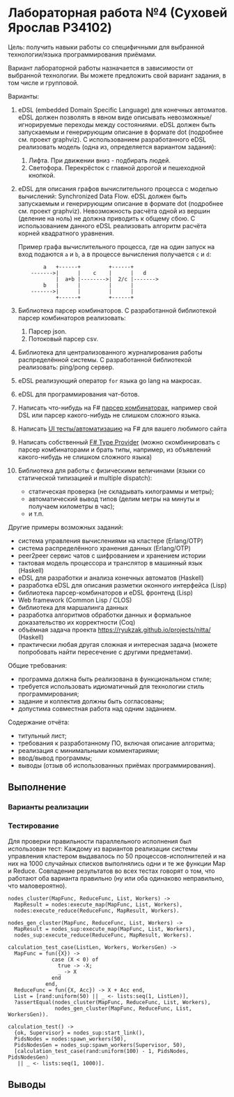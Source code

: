 # Лабораторная работа №4 (Суховей Ярослав P34102)

Цель: получить навыки работы со специфичными для выбранной технологии/языка программирования приёмами.

Вариант лабораторной работы назначается в зависимости от выбранной технологии. Вы можете предложить свой вариант задания, в том числе и групповой.

Варианты:

1. eDSL (embedded Domain Specific Language) для конечных автоматов. eDSL должен позволять в явном виде описывать невозможные/игнорируемые переходы между состояниями. eDSL должен быть запускаемым и генерирующим описание в формате dot (подробнее см. проект graphviz). С использованием разработанного eDSL реализовать модель (одна из, определяется вариантом задания):
    1. Лифта. При движении вниз - подбирать людей.
    2. Светофора. Перекрёсток с главной дорогой и пешеходной кнопкой.

2. eDSL для описания графов вычислительного процесса с моделью вычислений: Synchronized Data Flow. eDSL должен быть запускаемым и генерирующим описание в формате dot (подробнее см. проект graphviz). Невозможность расчёта одной из вершин (деление на ноль) не должна приводить к общему сбою. С использованием данного eDSL реализовать алгоритм расчёта корней квадратного уравнения.

    Пример графа вычислительного процесса, где на один запуск на вход подаются `a` и `b`, а в процессе вычисления получается `c` и `d`:

    ```text
            a   +------+         +------+
        ------->|      |    c    |      |   d
                |  a+b |-------->|  2/c |------->
            b   |      |         |      |
        ------->|      |         |      |
                +------+         +------+
    ```

3. Библиотека парсер комбинаторов. С разработанной библиотекой парсер комбинаторов реализовать:
    1. Парсер json.
    2. Потоковый парсер csv.

4. Библиотека для централизованного журналирования работы распределённой системы. С разработанной библиотекой реализовать: ping/pong сервер.

5. eDSL реализующий оператор `for` языка go lang на макросах.

6. eDSL для программирования чат-ботов.

7. Написать что-нибудь на F# [парсер комбинаторах](https://fsharpforfunandprofit.com/series/understanding-parser-combinators/), например свой DSL или парсер какого-нибудь не слишком сложного языка.

8. Написать [UI тесты/автоматизацию](https://lefthandedgoat.github.io/canopy/) на F# для вашего любимого сайта

9. Написать собственный [F# Type Provider](https://docs.microsoft.com/en-us/dotnet/fsharp/tutorials/type-providers/) (можно скомбинировать с парсер комбинаторами и брать типы, например, из объявлений какого-нибудь не слишком сложного языка)

10. Библиотека для работы с физическими величинами (языки со статической типизацией и multiple dispatch):

    - статическая проверка (не складывать килограммы и метры);
    - автоматический вывод типов (делим метры на минуты и получаем километры в час);
    - и т.п.

Другие примеры возможных заданий:

- система управления вычислениями на кластере (Erlang/OTP)
- система распределённого хранения данных (Erlang/OTP)
- peer2peer сервис чатов с шифрованием и хранением истории
- тактовая модель процессора и транслятор в машинный язык (Haskell)
- eDSL для разработки и анализа конечных автоматов (Haskell)
- разработка eDSL для описания разметки оконного интерфейса (Lisp)
- библиотека парсер-комбинаторов и eDSL фронтенд (Lisp)
- Web framework (Common Lisp / CLOS)
- библиотека для маршалинга данных
- разработка алгоритмов обработки данных и формальное доказательство их корректности (Coq)
- объёмная задача проекта <https://ryukzak.github.io/projects/nitta/> (Haskell)
- практически любая другая сложная и интересная задача (можете попробовать найти пересечение с другими предметами).

Общие требования:

- программа должна быть реализована в функциональном стиле;
- требуется использовать идиоматичный для технологии стиль программирования;
- задание и коллектив должны быть согласованы;
- допустима совместная работа над одним заданием.

Содержание отчёта:

- титульный лист;
- требования к разработанному ПО, включая описание алгоритма;
- реализация с минимальными комментариями;
- ввод/вывод программы;
- выводы (отзыв об использованных приёмах программирования).

## Выполнение

### Варианты реализации

### Тестирование

Для проверки правильности параллельного исполнения был использован тест:
Каждому из вариантов реализации системы управления кластером выдавалось по 50 процессов-исполнителей и на них на 1000 случайных списков выполнялись одни и те же функции Map и Reduce.
Совпадение результатов во всех тестах говорят о том, что работают оба варианта правильно (ну или оба одинаково неправильно, что маловероятно).
```
nodes_cluster(MapFunc, ReduceFunc, List, Workers) ->
  MapResult = nodes:execute_map(MapFunc, List, Workers),
  nodes:execute_reduce(ReduceFunc, MapResult, Workers).

nodes_gen_cluster(MapFunc, ReduceFunc, List, Workers) ->
  MapResult = nodes_sup:execute_map(MapFunc, List, Workers),
  nodes_sup:execute_reduce(ReduceFunc, MapResult, Workers).

calculation_test_case(ListLen, Workers, WorkersGen) ->
  MapFunc = fun({X}) ->
              case (X < 0) of
                true -> -X;
                _ -> X
              end
            end,
  ReduceFunc = fun({X, Acc}) -> X + Acc end,
  List = [rand:uniform(50) || _ <- lists:seq(1, ListLen)],
  ?assertEqual(nodes_cluster(MapFunc, ReduceFunc, List, Workers),
               nodes_gen_cluster(MapFunc, ReduceFunc, List, WorkersGen)).

calculation_test() ->
  {ok, Supervisor} = nodes_sup:start_link(),
  PidsNodes = nodes:spawn_workers(50),
  PidsNodesGen = nodes_sup:spawn_workers(Supervisor, 50),
  [calculation_test_case(rand:uniform(100) - 1, PidsNodes, PidsNodesGen)
   || _ <- lists:seq(1, 1000)].
```

## Выводы
